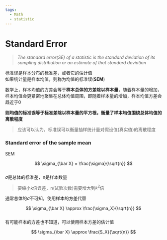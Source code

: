 ```yaml
---
tags:
  - Math
  - statistic
---
```


# Standard Error

> _The standard error(SE) of a statistic is the standard deviation of its sampling distribution or an estimate of that standard deviation_

标准误是样本分布的标准差，或者它的估计值  
如果统计量是样本均值，则称为均值的标准误(**SEM**)   

数学上，样本均值的方差会等于**样本总体的方差除以样本量**，随着样本量的增加，样本均值会更紧密地聚集在总体均值周围，即随着样本量的增加，样本均值方差会趋近于0   

**则均值的标准误等于标准差除以样本量的平方根，衡量了样本均值围绕总体均值的离散程度**   

> 应该可以认为，标准误可以衡量抽样统计量对假设值(真实值)的离散程度

### Standard error of the sample mean
SEM  


$$
\sigma_{\bar X} = \frac{\sigma}{\sqrt{n}}
$$  
$\sigma$是总体的标准差，n是样本数量   

>要缩小k倍误差，n(试验次数)需要增大到$k^2$倍

通常总体的$\sigma$不可知，使用样本的方差代替  

$$
\sigma_{\bar X} \approx \frac{\sigma_X}{\sqrt{n}}
$$  
有可能样本的方差也不知道，可以使用样本方差的估计值  

$$
\sigma_{\bar X} \approx \frac{S_X}{\sqrt{n}}
$$  

